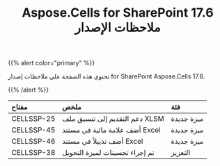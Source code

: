 ﻿---
title: Aspose.Cells for SharePoint 17.6 ملاحظات الإصدار
type: docs
weight: 40
url: /ar/sharepoint/aspose-cells-for-sharepoint-17-6-release-notes/
---
{{% alert color="primary" %}} 

تحتوي هذه الصفحة على ملاحظات إصدار for SharePoint Aspose.Cells 17.6.

{{% /alert %}} 

|**مفتاح**|**ملخص**|**فئة**|
|:- |:- |:- |
|CELLSSP-25|دعم التقديم إلى تنسيق ملف XLSM|ميزة جديدة|
|CELLSSP-45|أضف علامة مائية في مستند Excel|ميزة جديدة|
|CELLSSP-46|أضف تذييلاً في مستند Excel|ميزة جديدة|
|CELLSSP-38|تم إجراء تحسينات لميزة التحويل|التعزيز|

